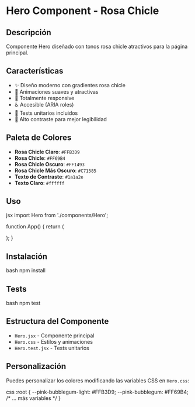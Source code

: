 # Hero Component - Rosa Chicle

## Descripción

Componente Hero diseñado con tonos rosa chicle atractivos para la página principal.

## Características

- ✨ Diseño moderno con gradientes rosa chicle
- 🎨 Animaciones suaves y atractivas
- 📱 Totalmente responsive
- ♿ Accesible (ARIA roles)
- 🧪 Tests unitarios incluidos
- 🎯 Alto contraste para mejor legibilidad

## Paleta de Colores

- **Rosa Chicle Claro**: `#FFB3D9`
- **Rosa Chicle**: `#FF69B4`
- **Rosa Chicle Oscuro**: `#FF1493`
- **Rosa Chicle Más Oscuro**: `#C71585`
- **Texto de Contraste**: `#1a1a2e`
- **Texto Claro**: `#ffffff`

## Uso

jsx
import Hero from './components/Hero';

function App() {
  return (
    <div className="App">
      <Hero />
    </div>
  );
}


## Instalación

bash
npm install


## Tests

bash
npm test


## Estructura del Componente

- `Hero.jsx` - Componente principal
- `Hero.css` - Estilos y animaciones
- `Hero.test.jsx` - Tests unitarios

## Personalización

Puedes personalizar los colores modificando las variables CSS en `Hero.css`:

css
:root {
  --pink-bubblegum-light: #FFB3D9;
  --pink-bubblegum: #FF69B4;
  /* ... más variables */
}
